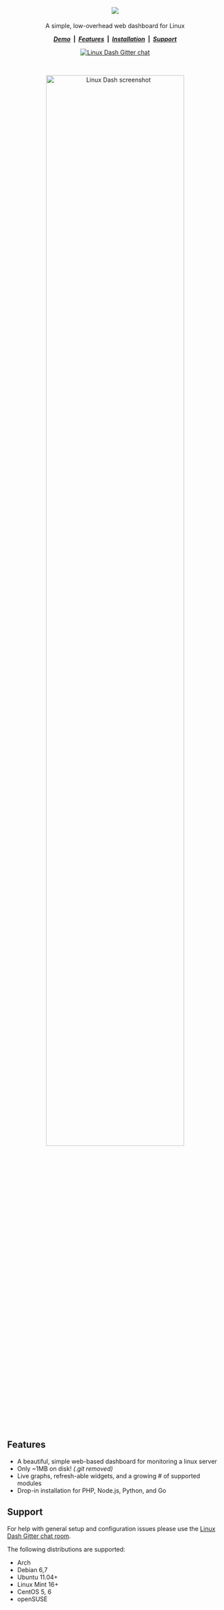 <br/>
<h1 align="center">
  <img src="https://camo.githubusercontent.com/0b39e0cc6c13a7fbba7820e64a131adec0cf4c25/687474703a2f2f7777773136362e6c756e617069632e636f6d2f646f2d6e6f742d6c696e6b2d686572652d7573652d686f7374696e672d696e73746561642f31343537343734383439363536393f323431303838333832" align="center" />
</h1>

<p align="center">
  A simple, low-overhead web dashboard for Linux
</p>

<p align="center">
  <strong>
    <a href="http://linuxdash.afaqtariq.com"><i>Demo</i></a> &nbsp;|&nbsp;
    <a href="#features"><i>Features</i></a> &nbsp;|&nbsp;
    <a href="https://github.com/afaqurk/linux-dash/wiki/Install-Linux-Dash">
      <i>Installation</i></a> &nbsp;|&nbsp;
    <a href="#support"><i>Support</i></a>
  </strong>
</p>

<p align="center">
  <a href="https://gitter.im/afaqurk/linux-dash">
    <img 
      src="https://badges.gitter.im/gitterHQ/gitter.png" 
      alt="Linux Dash Gitter chat">
  </a>
</p>

<br/>
<p align="center">
  <a href="http://linuxdash.afaqtariq.com">
    <img 
      width="80%"
      alt="Linux Dash screenshot" 
      src="http://i.imgur.com/tehGyrQ.gif">
  </a>
</p>

<br/>

## Features
* A beautiful, simple web-based dashboard for monitoring a linux server
* Only ~1MB on disk! *(.git removed)*
* Live graphs, refresh-able widgets, and a growing # of supported modules
* Drop-in installation for PHP, Node.js, Python, and Go 

## Support

For help with general setup and configuration issues please use the [Linux Dash Gitter chat room](https://gitter.im/afaqurk/linux-dash).

The following distributions are supported:
* Arch
* Debian 6,7
* Ubuntu 11.04+
* Linux Mint 16+
* CentOS 5, 6
* openSUSE
